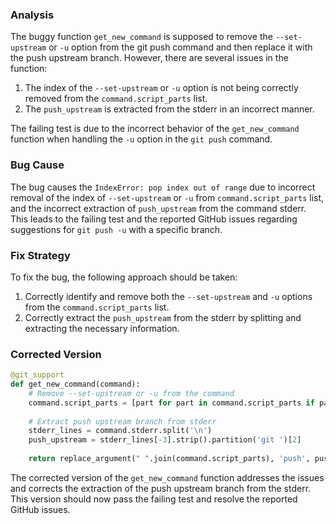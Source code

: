 ### Analysis
The buggy function `get_new_command` is supposed to remove the `--set-upstream` or `-u` option from the git push command and then replace it with the push upstream branch. However, there are several issues in the function:
1. The index of the `--set-upstream` or `-u` option is not being correctly removed from the `command.script_parts` list.
2. The `push_upstream` is extracted from the stderr in an incorrect manner.

The failing test is due to the incorrect behavior of the `get_new_command` function when handling the `-u` option in the `git push` command.

### Bug Cause
The bug causes the `IndexError: pop index out of range` due to incorrect removal of the index of `--set-upstream` or `-u` from `command.script_parts` list, and the incorrect extraction of `push_upstream` from the command stderr. This leads to the failing test and the reported GitHub issues regarding suggestions for `git push -u` with a specific branch.

### Fix Strategy
To fix the bug, the following approach should be taken:
1. Correctly identify and remove both the `--set-upstream` and `-u` options from the `command.script_parts` list.
2. Correctly extract the `push_upstream` from the stderr by splitting and extracting the necessary information.

### Corrected Version
```python
@git_support
def get_new_command(command):
    # Remove --set-upstream or -u from the command
    command.script_parts = [part for part in command.script_parts if part not in ['--set-upstream', '-u']]
    
    # Extract push upstream branch from stderr
    stderr_lines = command.stderr.split('\n')
    push_upstream = stderr_lines[-3].strip().partition('git ')[2]
    
    return replace_argument(" ".join(command.script_parts), 'push', push_upstream)
```

The corrected version of the `get_new_command` function addresses the issues and corrects the extraction of the push upstream branch from the stderr. This version should now pass the failing test and resolve the reported GitHub issues.